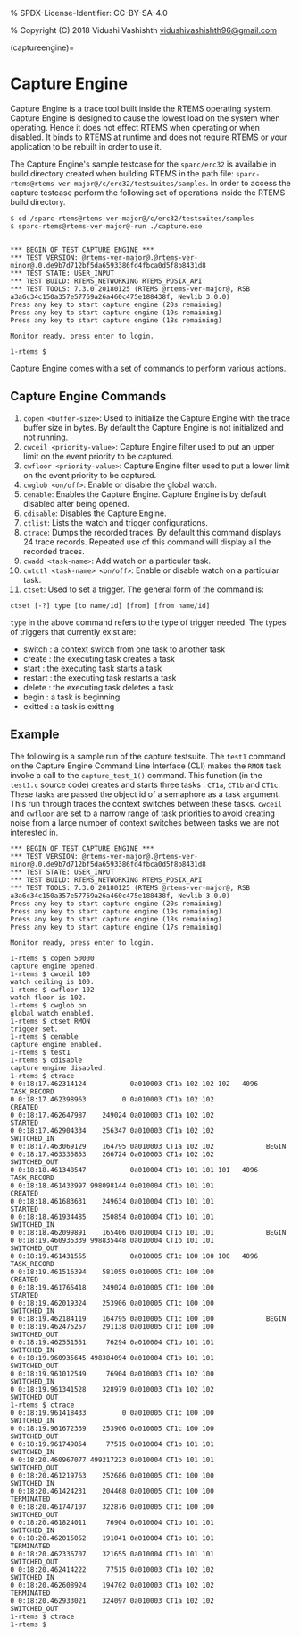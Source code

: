 % SPDX-License-Identifier: CC-BY-SA-4.0

% Copyright (C) 2018 Vidushi Vashishth <vidushivashishth96@gmail.com>

(captureengine)=

# Capture Engine

Capture Engine is a trace tool built inside the RTEMS operating system. Capture
Engine is designed to cause the lowest load on the system when operating. Hence
it does not effect RTEMS when operating or when disabled. It binds to RTEMS at
runtime and does not require RTEMS or your application to be rebuilt in order
to use it.

The Capture Engine's sample testcase for the `sparc/erc32` is available in
build directory created when building RTEMS in the path file:
`sparc-rtems@rtems-ver-major@/c/erc32/testsuites/samples`. In order to access
the capture testcase perform the following set of operations inside the RTEMS
build directory.

```none
$ cd /sparc-rtems@rtems-ver-major@/c/erc32/testsuites/samples
$ sparc-rtems@rtems-ver-major@-run ./capture.exe


*** BEGIN OF TEST CAPTURE ENGINE ***
*** TEST VERSION: @rtems-ver-major@.@rtems-ver-minor@.0.de9b7d712bf5da6593386fd4fbca0d5f8b8431d8
*** TEST STATE: USER_INPUT
*** TEST BUILD: RTEMS_NETWORKING RTEMS_POSIX_API
*** TEST TOOLS: 7.3.0 20180125 (RTEMS @rtems-ver-major@, RSB a3a6c34c150a357e57769a26a460c475e188438f, Newlib 3.0.0)
Press any key to start capture engine (20s remaining)
Press any key to start capture engine (19s remaining)
Press any key to start capture engine (18s remaining)

Monitor ready, press enter to login.

1-rtems $
```

Capture Engine comes with a set of commands to perform various actions.

## Capture Engine Commands

01. `copen <buffer-size>`: Used to initialize the Capture Engine with the
    trace buffer size in bytes. By default the Capture Engine is not initialized
    and not running.
02. `cwceil <priority-value>`: Capture Engine filter used to put an upper
    limit on the event priority to be captured.
03. `cwfloor <priority-value>`: Capture Engine filter used to put a lower
    limit on the event priority to be captured.
04. `cwglob <on/off>`: Enable or disable the global watch.
05. `cenable`: Enables the Capture Engine. Capture Engine is by default
    disabled after being opened.
06. `cdisable`: Disables the Capture Engine.
07. `ctlist`: Lists the watch and trigger configurations.
08. `ctrace`: Dumps the recorded traces. By default this command displays 24
    trace records. Repeated use of this command will display all the recorded
    traces.
09. `cwadd <task-name>`: Add watch on a particular task.
10. `cwtctl <task-name> <on/off>`: Enable or disable watch on a particular
    task.
11. `ctset`: Used to set a trigger. The general form of the command is:

`ctset [-?] type [to name/id] [from] [from name/id]`

`type` in the above command refers to the type of trigger needed. The types of
triggers that currently exist are:

- switch : a context switch from one task to another task
- create : the executing task creates a task
- start : the executing task starts a task
- restart : the executing task restarts a task
- delete : the executing task deletes a task
- begin : a task is beginning
- exitted : a task is exitting

## Example

The following is a sample run of the capture testsuite. The `test1` command on
the Capture Engine Command Line Interface (CLI) makes the `RMON` task invoke a
call to the `capture_test_1()` command. This function (in the `test1.c` source
code) creates and starts three tasks : `CT1a`, `CT1b` and `CT1c`. These tasks
are passed the object id of a semaphore as a task argument. This run through
traces the context switches between these tasks. `cwceil` and `cwfloor` are
set to a narrow range of task priorities to avoid creating noise from a large
number of context switches between tasks we are not interested in.

```none
*** BEGIN OF TEST CAPTURE ENGINE ***
*** TEST VERSION: @rtems-ver-major@.@rtems-ver-minor@.0.de9b7d712bf5da6593386fd4fbca0d5f8b8431d8
*** TEST STATE: USER_INPUT
*** TEST BUILD: RTEMS_NETWORKING RTEMS_POSIX_API
*** TEST TOOLS: 7.3.0 20180125 (RTEMS @rtems-ver-major@, RSB a3a6c34c150a357e57769a26a460c475e188438f, Newlib 3.0.0)
Press any key to start capture engine (20s remaining)
Press any key to start capture engine (19s remaining)
Press any key to start capture engine (18s remaining)
Press any key to start capture engine (17s remaining)

Monitor ready, press enter to login.

1-rtems $ copen 50000
capture engine opened.
1-rtems $ cwceil 100
watch ceiling is 100.
1-rtems $ cwfloor 102
watch floor is 102.
1-rtems $ cwglob on
global watch enabled.
1-rtems $ ctset RMON
trigger set.
1-rtems $ cenable
capture engine enabled.
1-rtems $ test1
1-rtems $ cdisable
capture engine disabled.
1-rtems $ ctrace
0 0:18:17.462314124           0a010003 CT1a 102 102 102   4096  TASK_RECORD
0 0:18:17.462398963         0 0a010003 CT1a 102 102             CREATED
0 0:18:17.462647987    249024 0a010003 CT1a 102 102             STARTED
0 0:18:17.462904334    256347 0a010003 CT1a 102 102             SWITCHED_IN
0 0:18:17.463069129    164795 0a010003 CT1a 102 102             BEGIN
0 0:18:17.463335853    266724 0a010003 CT1a 102 102             SWITCHED_OUT
0 0:18:18.461348547           0a010004 CT1b 101 101 101   4096  TASK_RECORD
0 0:18:18.461433997 998098144 0a010004 CT1b 101 101             CREATED
0 0:18:18.461683631    249634 0a010004 CT1b 101 101             STARTED
0 0:18:18.461934485    250854 0a010004 CT1b 101 101             SWITCHED_IN
0 0:18:18.462099891    165406 0a010004 CT1b 101 101             BEGIN
0 0:18:19.460935339 998835448 0a010004 CT1b 101 101             SWITCHED_OUT
0 0:18:19.461431555           0a010005 CT1c 100 100 100   4096  TASK_RECORD
0 0:18:19.461516394    581055 0a010005 CT1c 100 100             CREATED
0 0:18:19.461765418    249024 0a010005 CT1c 100 100             STARTED
0 0:18:19.462019324    253906 0a010005 CT1c 100 100             SWITCHED_IN
0 0:18:19.462184119    164795 0a010005 CT1c 100 100             BEGIN
0 0:18:19.462475257    291138 0a010005 CT1c 100 100             SWITCHED_OUT
0 0:18:19.462551551     76294 0a010004 CT1b 101 101             SWITCHED_IN
0 0:18:19.960935645 498384094 0a010004 CT1b 101 101             SWITCHED_OUT
0 0:18:19.961012549     76904 0a010003 CT1a 102 100             SWITCHED_IN
0 0:18:19.961341528    328979 0a010003 CT1a 102 102             SWITCHED_OUT
1-rtems $ ctrace
0 0:18:19.961418433         0 0a010005 CT1c 100 100             SWITCHED_IN
0 0:18:19.961672339    253906 0a010005 CT1c 100 100             SWITCHED_OUT
0 0:18:19.961749854     77515 0a010004 CT1b 101 101             SWITCHED_IN
0 0:18:20.460967077 499217223 0a010004 CT1b 101 101             SWITCHED_OUT
0 0:18:20.461219763    252686 0a010005 CT1c 100 100             SWITCHED_IN
0 0:18:20.461424231    204468 0a010005 CT1c 100 100             TERMINATED
0 0:18:20.461747107    322876 0a010005 CT1c 100 100             SWITCHED_OUT
0 0:18:20.461824011     76904 0a010004 CT1b 101 101             SWITCHED_IN
0 0:18:20.462015052    191041 0a010004 CT1b 101 101             TERMINATED
0 0:18:20.462336707    321655 0a010004 CT1b 101 101             SWITCHED_OUT
0 0:18:20.462414222     77515 0a010003 CT1a 102 102             SWITCHED_IN
0 0:18:20.462608924    194702 0a010003 CT1a 102 102             TERMINATED
0 0:18:20.462933021    324097 0a010003 CT1a 102 102             SWITCHED_OUT
1-rtems $ ctrace
1-rtems $
```
